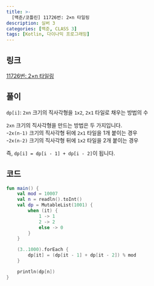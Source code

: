 ```yaml
---
title: >-
  [백준/코틀린] 11726번: 2×n 타일링
description: 실버 3
categories: [백준, CLASS 3]
tags: [Kotlin, 다이나믹 프로그래밍]
---
```


## 링크
[11726번: 2×n 타일링](https://www.acmicpc.net/problem/11726)

## 풀이
`dp[i]`: `2xn` 크기의 직사각형을 `1x2`, `2x1` 타일로 채우는 방법의 수

`2xn` 크기의 직사각형을 만드는 방법은 두 가지입니다.\
-`2x(n-1)` 크기의 직사각형 뒤에 `2x1` 타일을 1개 붙이는 경우\
-`2x(n-2)` 크기의 직사각형 뒤에 `1x2` 타일을 2개 붙이는 경우

<span class="txt_bg">즉, `dp[i] = dp[i - 1] + dp[i - 2]`이 됩니다.</span>

## 코드
```kotlin
fun main() {
    val mod = 10007
    val n = readln().toInt()
    val dp = MutableList(1001) {
        when (it) {
            1 -> 1
            2 -> 2
            else -> 0
        }
    }

    (3..1000).forEach {
        dp[it] = (dp[it - 1] + dp[it - 2]) % mod
    }

    println(dp[n])
}

```
